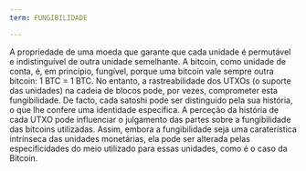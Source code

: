 ```yaml
---
term: FUNGIBILIDADE

---
```

A propriedade de uma moeda que garante que cada unidade é permutável e indistinguível de outra unidade semelhante. A bitcoin, como unidade de conta, é, em princípio, fungível, porque uma bitcoin vale sempre outra bitcoin: 1 BTC = 1 BTC. No entanto, a rastreabilidade dos UTXOs (o suporte das unidades) na cadeia de blocos pode, por vezes, comprometer esta fungibilidade. De facto, cada satoshi pode ser distinguido pela sua história, o que lhe confere uma identidade específica. A perceção da história de cada UTXO pode influenciar o julgamento das partes sobre a fungibilidade das bitcoins utilizadas. Assim, embora a fungibilidade seja uma caraterística intrínseca das unidades monetárias, ela pode ser alterada pelas especificidades do meio utilizado para essas unidades, como é o caso da Bitcoin.